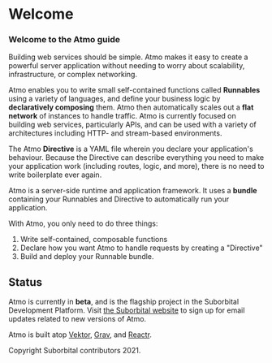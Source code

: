 # Welcome

### Welcome to the Atmo guide

Building web services should be simple. Atmo makes it easy to create a powerful server application without needing to worry about scalability, infrastructure, or complex networking.

Atmo enables you to write small self-contained functions called **Runnables** using a variety of languages, and define your business logic by **declaratively composing** them. Atmo then automatically scales out a **flat network** of instances to handle traffic. Atmo is currently focused on building web services, particularly APIs, and can be used with a variety of architectures including HTTP- and stream-based environments.

The Atmo **Directive** is a YAML file wherein you declare your application's behaviour. Because the Directive can describe everything you need to make your application work \(including routes, logic, and more\), there is no need to write boilerplate ever again.

Atmo is a server-side runtime and application framework. It uses a **bundle** containing your Runnables and Directive to automatically run your application.

With Atmo, you only need to do three things:

1. Write self-contained, composable functions
2. Declare how you want Atmo to handle requests by creating a "Directive"
3. Build and deploy your Runnable bundle.
 

## Status

Atmo is currently in **beta**, and is the flagship project in the Suborbital Development Platform. Visit [the Suborbital website](https://suborbital.dev) to sign up for email updates related to new versions of Atmo.

Atmo is built atop [Vektor](https://github.com/suborbital/vektor), [Grav](https://github.com/suborbital/grav), and [Reactr](https://github.com/suborbital/reactr).

Copyright Suborbital contributors 2021.

